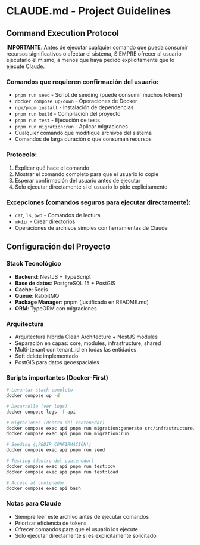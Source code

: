 # CLAUDE.md - Project Guidelines

## Command Execution Protocol

**IMPORTANTE**: Antes de ejecutar cualquier comando que pueda consumir recursos significativos o afectar el sistema, SIEMPRE ofrecer al usuario ejecutarlo él mismo, a menos que haya pedido explícitamente que lo ejecute Claude.

### Comandos que requieren confirmación del usuario:
- `pnpm run seed` - Script de seeding (puede consumir muchos tokens)
- `docker compose up/down` - Operaciones de Docker
- `npm/pnpm install` - Instalación de dependencias
- `pnpm run build` - Compilación del proyecto
- `pnpm run test` - Ejecución de tests
- `pnpm run migration:run` - Aplicar migraciones
- Cualquier comando que modifique archivos del sistema
- Comandos de larga duración o que consuman recursos

### Protocolo:
1. Explicar qué hace el comando
2. Mostrar el comando completo para que el usuario lo copie
3. Esperar confirmación del usuario antes de ejecutar
4. Solo ejecutar directamente si el usuario lo pide explícitamente

### Excepciones (comandos seguros para ejecutar directamente):
- `cat`, `ls`, `pwd` - Comandos de lectura
- `mkdir` - Crear directorios
- Operaciones de archivos simples con herramientas de Claude

## Configuración del Proyecto

### Stack Tecnológico
- **Backend**: NestJS + TypeScript
- **Base de datos**: PostgreSQL 15 + PostGIS
- **Cache**: Redis
- **Queue**: RabbitMQ
- **Package Manager**: pnpm (justificado en README.md)
- **ORM**: TypeORM con migraciones

### Arquitectura
- Arquitectura híbrida Clean Architecture + NestJS modules
- Separación en capas: core, modules, infrastructure, shared
- Multi-tenant con tenant_id en todas las entidades
- Soft delete implementado
- PostGIS para datos geoespaciales

### Scripts importantes (Docker-First)
```bash
# Levantar stack completo
docker compose up -d

# Desarrollo (ver logs)
docker compose logs -f api

# Migraciones (dentro del contenedor)
docker compose exec api pnpm run migration:generate src/infrastructure/database/migrations/nombre
docker compose exec api pnpm run migration:run

# Seeding (¡PEDIR CONFIRMACIÓN!)
docker compose exec api pnpm run seed

# Testing (dentro del contenedor)
docker compose exec api pnpm run test:cov
docker compose exec api pnpm run test:load

# Acceso al contenedor
docker compose exec api bash
```

### Notas para Claude
- Siempre leer este archivo antes de ejecutar comandos
- Priorizar eficiencia de tokens
- Ofrecer comandos para que el usuario los ejecute
- Solo ejecutar directamente si es explícitamente solicitado